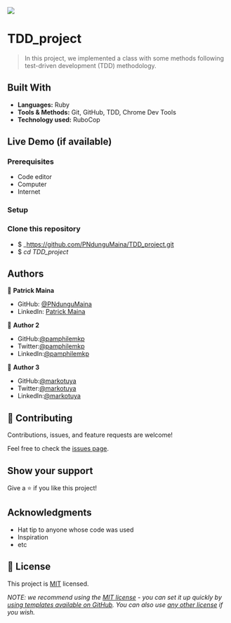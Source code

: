 ![](https://img.shields.io/badge/Microverse-blueviolet)

# TDD_project

> In this project, we implemented a class with some methods following test-driven development (TDD) methodology. 

## Built With

- **Languages:** Ruby
- **Tools & Methods:** Git, GitHub, TDD, Chrome Dev Tools
- **Technology used:** RuboCop

## Live Demo (if available)

### Prerequisites

- Code editor
- Computer
- Internet

### Setup

### Clone this repository

- $ _https://github.com/PNdunguMaina/TDD_project.git
- $ _cd TDD_project_

## Authors

👤 **Patrick Maina**

- GitHub: [@PNdunguMaina](https://github.com/PNdunguMaina)
- LinkedIn: [Patrick Maina](https://www.linkedin.com/in/pndungumaina/)

👤 **Author 2**

   - GitHub:[@pamphilemkp](https://github.com/pamphilemkp)
   - Twitter:[@pamphilemkp](https://Twitter.com/PamphileMusonda)
   - LinkedIn:[@pamphilemkp](https://www.linkedin.com/in/pamphile-musonda)

👤 **Author 3**

   - GitHub:[@markotuya](https://github.com/markotuya0)
   - Twitter:[@markotuya](https://Twitter.com/mark__anthonny)
   - LinkedIn:[@markotuya](https://www.linkedin.com/in/mark-otuya)

## 🤝 Contributing

Contributions, issues, and feature requests are welcome!

Feel free to check the [issues page](../../issues/).

## Show your support

Give a ⭐️ if you like this project!

## Acknowledgments

- Hat tip to anyone whose code was used
- Inspiration
- etc

## 📝 License

This project is [MIT](./LICENSE) licensed.

_NOTE: we recommend using the [MIT license](https://choosealicense.com/licenses/mit/) - you can set it up quickly by [using templates available on GitHub](https://docs.github.com/en/communities/setting-up-your-project-for-healthy-contributions/adding-a-license-to-a-repository). You can also use [any other license](https://choosealicense.com/licenses/) if you wish._
